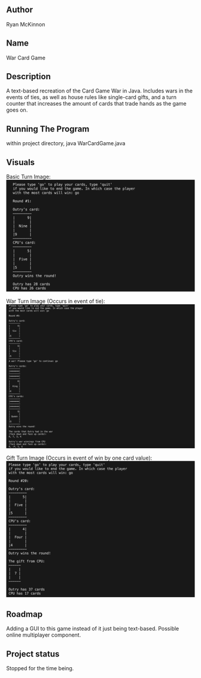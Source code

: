 ## Author
Ryan McKinnon

## Name
War Card Game

## Description
A text-based recreation of the Card Game War in Java. Includes wars in the events of ties, as well as house rules like single-card gifts, and a turn counter that increases the amount of cards that trade hands as the game goes on.

## Running The Program
within project directory, 
java WarCardGame.java

## Visuals
Basic Turn Image:
<img src="BasicTurn.png" alt="Basic Turn">

War Turn Image (Occurs in event of tie):
<img src="WarTurn.png" alt="War Turn">

Gift Turn Image (Occurs in event of win by one card value):
<img src="GiftTurn.png" alt="Gift Turn">

## Roadmap
Adding a GUI to this game instead of it just being text-based.
Possible online multiplayer component.

## Project status
Stopped for the time being.
